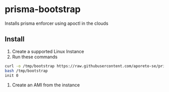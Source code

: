 # prisma-bootstrap
Installs prisma enforcer using apoctl in the clouds

## Install
1. Create a supported Linux Instance
1. Run these commands
```bash
curl -o /tmp/bootstrap https://raw.githubusercontent.com/aporeto-se/prisma-bootstrap/master/prisma_bootstrap
bash /tmp/bootstrap
init 0
```
1. Create an AMI from the instance
